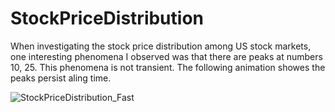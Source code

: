 # StockPriceDistribution

When investigating the stock price distribution among US stock markets, one interesting phenomena I observed was that there are peaks at numbers 10, 25. This phenomena is not transient. The following animation showes the peaks persist aling time.

![StockPriceDistribution_Fast](https://user-images.githubusercontent.com/44976640/54696670-3e5be500-4afa-11e9-8798-12f52545203a.gif)

